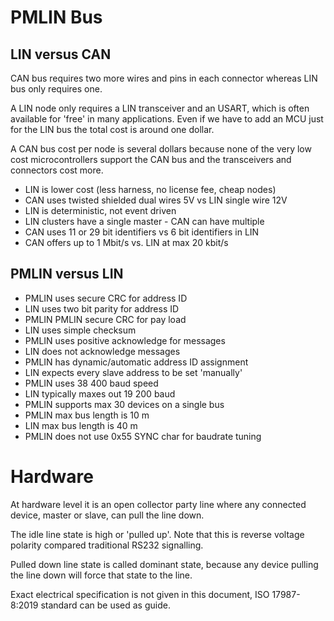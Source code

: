 # PMLIN Bus 

## LIN versus CAN

CAN bus requires two more wires and  pins in each connector whereas LIN bus only requires one.

A LIN node only requires a LIN transceiver and an USART, which is often available for 'free' in many applications. Even if we have to add an MCU just for the LIN bus the total cost is around
 one dollar.

A CAN bus cost per node is several dollars because none of the very low cost microcontrollers support the CAN bus and the transceivers and connectors cost more.

* LIN is lower cost (less harness, no license fee, cheap nodes)
* CAN uses twisted shielded dual wires 5V vs LIN single wire 12V
* LIN is deterministic, not event driven 
* LIN clusters have a single master - CAN can have multiple
* CAN uses 11 or 29 bit identifiers vs 6 bit identifiers in LIN
* CAN offers up to 1 Mbit/s vs. LIN at max 20 kbit/s

## PMLIN versus LIN

* PMLIN uses secure CRC for address ID 
* LIN  uses two bit parity for address ID		
* PMLIN PMLIN secure CRC for pay load
* LIN uses simple checksum			
* PMLIN uses positive acknowledge for messages 
* LIN does not acknowledge messages		
* PMLIN has dynamic/automatic address ID assignment 
* LIN expects every slave address to be set 'manually'		
* PMLIN uses 38 400 baud speed 
* LIN typically maxes out 19 200 baud 
* PMLIN supports max 30 devices on a single bus
* PMLIN max bus length is 10 m 
* LIN  max bus length is 40 m
* PMLIN does not use 0x55 SYNC char for baudrate tuning 


# Hardware

At hardware level it is an open collector party line where any connected device, master or slave, can pull the line down.

The idle line state is high or 'pulled up'. Note that this is reverse voltage polarity compared traditional RS232 signalling.

Pulled down line state is called dominant state, because any device pulling the line down will force that state to the line.

Exact electrical specification is not given in this document, ISO 17987-8:2019 standard can be used as guide. 



